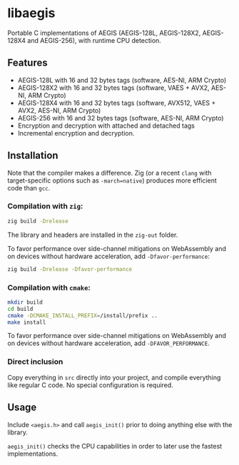 # libaegis

Portable C implementations of AEGIS (AEGIS-128L, AEGIS-128X2, AEGIS-128X4 and AEGIS-256), with runtime CPU detection.

## Features

- AEGIS-128L with 16 and 32 bytes tags (software, AES-NI, ARM Crypto)
- AEGIS-128X2 with 16 and 32 bytes tags (software, VAES + AVX2, AES-NI, ARM Crypto)
- AEGIS-128X4 with 16 and 32 bytes tags (software, AVX512, VAES + AVX2, AES-NI, ARM Crypto)
- AEGIS-256 with 16 and 32 bytes tags (software, AES-NI, ARM Crypto)
- Encryption and decryption with attached and detached tags
- Incremental encryption and decryption.

## Installation

Note that the compiler makes a difference. Zig (or a recent `clang` with target-specific options such as `-march=native`) produces more efficient code than `gcc`.

### Compilation with `zig`:

```sh
zig build -Drelease
```

The library and headers are installed in the `zig-out` folder.

To favor performance over side-channel mitigations on WebAssembly and on devices without hardware acceleration, add `-Dfavor-performance`:

```sh
zig build -Drelease -Dfavor-performance
```

### Compilation with `cmake`:

```sh
mkdir build
cd build
cmake -DCMAKE_INSTALL_PREFIX=/install/prefix ..
make install
```

To favor performance over side-channel mitigations on WebAssembly and on devices without hardware acceleration, add `-DFAVOR_PERFORMANCE`.

### Direct inclusion

Copy everything in `src` directly into your project, and compile everything like regular C code. No special configuration is required.

## Usage

Include `<aegis.h>` and call `aegis_init()` prior to doing anything else with the library.

`aegis_init()` checks the CPU capabilities in order to later use the fastest implementations. 

